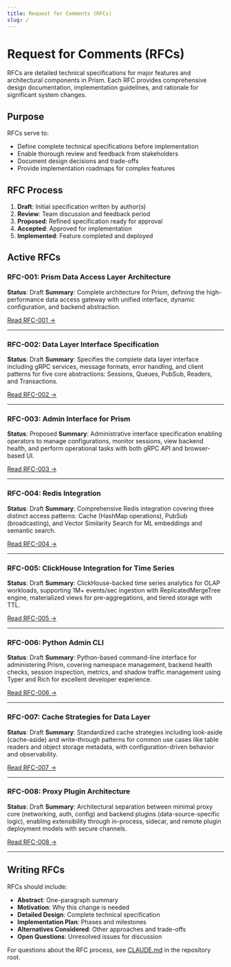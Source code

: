 ```yaml
---
title: Request for Comments (RFCs)
slug: /
---
```


# Request for Comments (RFCs)

RFCs are detailed technical specifications for major features and architectural components in Prism. Each RFC provides comprehensive design documentation, implementation guidelines, and rationale for significant system changes.

## Purpose

RFCs serve to:
- Define complete technical specifications before implementation
- Enable thorough review and feedback from stakeholders
- Document design decisions and trade-offs
- Provide implementation roadmaps for complex features

## RFC Process

1. **Draft**: Initial specification written by author(s)
2. **Review**: Team discussion and feedback period
3. **Proposed**: Refined specification ready for approval
4. **Accepted**: Approved for implementation
5. **Implemented**: Feature completed and deployed

## Active RFCs

### RFC-001: Prism Data Access Layer Architecture

**Status**: Draft
**Summary**: Complete architecture for Prism, defining the high-performance data access gateway with unified interface, dynamic configuration, and backend abstraction.

[Read RFC-001 →](./RFC-001-prism-architecture)

---

### RFC-002: Data Layer Interface Specification

**Status**: Draft
**Summary**: Specifies the complete data layer interface including gRPC services, message formats, error handling, and client patterns for five core abstractions: Sessions, Queues, PubSub, Readers, and Transactions.

[Read RFC-002 →](./RFC-002-data-layer-interface)

---

### RFC-003: Admin Interface for Prism

**Status**: Proposed
**Summary**: Administrative interface specification enabling operators to manage configurations, monitor sessions, view backend health, and perform operational tasks with both gRPC API and browser-based UI.

[Read RFC-003 →](./RFC-003-admin-interface)

---

### RFC-004: Redis Integration

**Status**: Draft
**Summary**: Comprehensive Redis integration covering three distinct access patterns: Cache (HashMap operations), PubSub (broadcasting), and Vector Similarity Search for ML embeddings and semantic search.

[Read RFC-004 →](./RFC-004-redis-integration)

---

### RFC-005: ClickHouse Integration for Time Series

**Status**: Draft
**Summary**: ClickHouse-backed time series analytics for OLAP workloads, supporting 1M+ events/sec ingestion with ReplicatedMergeTree engine, materialized views for pre-aggregations, and tiered storage with TTL.

[Read RFC-005 →](./RFC-005-clickhouse-integration)

---

### RFC-006: Python Admin CLI

**Status**: Draft
**Summary**: Python-based command-line interface for administering Prism, covering namespace management, backend health checks, session inspection, metrics, and shadow traffic management using Typer and Rich for excellent developer experience.

[Read RFC-006 →](./RFC-006-python-admin-cli)

---

### RFC-007: Cache Strategies for Data Layer

**Status**: Draft
**Summary**: Standardized cache strategies including look-aside (cache-aside) and write-through patterns for common use cases like table readers and object storage metadata, with configuration-driven behavior and observability.

[Read RFC-007 →](./RFC-007-cache-strategies)

---

### RFC-008: Proxy Plugin Architecture

**Status**: Draft
**Summary**: Architectural separation between minimal proxy core (networking, auth, config) and backend plugins (data-source-specific logic), enabling extensibility through in-process, sidecar, and remote plugin deployment models with secure channels.

[Read RFC-008 →](./RFC-008-proxy-plugin-architecture)

---

## Writing RFCs

RFCs should include:
- **Abstract**: One-paragraph summary
- **Motivation**: Why this change is needed
- **Detailed Design**: Complete technical specification
- **Implementation Plan**: Phases and milestones
- **Alternatives Considered**: Other approaches and trade-offs
- **Open Questions**: Unresolved issues for discussion

For questions about the RFC process, see [CLAUDE.md](https://github.com/jrepp/prism-data-layer/blob/main/CLAUDE.md#requirements-process) in the repository root.
